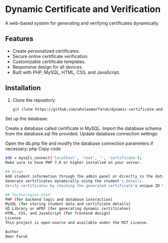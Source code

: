 # Dynamic Certificate and Verification

A web-based system for generating and verifying certificates dynamically.

## Features
- Create personalized certificates.
- Secure online certificate verification.
- Customizable certificate templates.
- Responsive design for all devices.
- Built with PHP, MySQL, HTML, CSS, and JavaScript.

## Installation

1. Clone the repository:
   ```bash
   git clone https://github.com/wholeomarfaruk/dynamic-certificate-and-verification.git
Set up the database:

Create a database called certificate in MySQL.
Import the database schema from the database.sql file provided.
Update database connection settings:

Open the db.php file and modify the database connection parameters if necessary:
php
Copy code
  ```bash
  $db = mysqli_connect('localhost', 'root', '', 'certificate');
Make sure to have PHP 7.0 or higher installed on your server.

## Usage
Add student information through the admin panel or directly in the database.
Generate certificates dynamically using the student's details.
Verify certificates by checking the generated certificate's unique ID through the online verification page.

## Technologies Used
PHP (for backend logic and database interaction)
MySQL (for storing student data and certificate details)
GD Library or mPDF (for generating dynamic certificates)
HTML, CSS, and JavaScript (for frontend design)
License
This project is open-source and available under the MIT License.

Author
Omar Faruk
